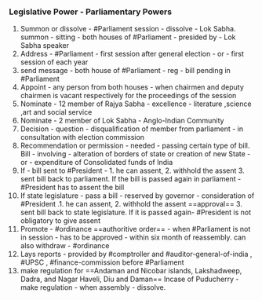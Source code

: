 ### Legislative Power - Parliamentary Powers
1. Summon or dissolve - #Parliament session - dissolve - Lok Sabha. summon - sitting - both houses of #Parliament - presided by - Lok Sabha speaker
2. Address - #Parliament - first session after general election - or - first session of each year
3. send message - both house of #Parliament - reg - bill pending in #Parliament 
4. Appoint - any person from both houses - when chairmen and deputy chairmen is vacant respectively for the proceedings of the session
5. Nominate - 12 member of Rajya Sabha - excellence - literature ,science ,art and social service
6. Nominate - 2 member of Lok Sabha - Anglo-Indian Community
7. Decision - question - disqualification of member from parliament - in consultation with election commission
8. Recommendation or permission - needed - passing certain type of bill. Bill - involving - alteration of borders of state or creation of new State - or - expenditure of Consolidated funds of India
9. If - bill sent to #President - 1. he can assent, 2. withhold the assent 3. sent bill back to parliament. If the bill is passed again in parliament - #President has to assent the bill
10. If state legislature - pass a bill - reserved by governor - consideration  of #President .1. he can assent, 2. withhold the assent ==approval== 3. sent bill back to state legislature. If it is passed again- #President is not obligatory to give assent
11. Promote - #ordinance ==authoritive order== - when #Parliament is not in session - has to be approved - within six month of reassembly. can also withdraw - #ordinance 
12. Lays reports - provided by #comptroller and #auditor-general-of-india , #UPSC , #finance-commission before #Parliament 
13. make regulation for  ==Andaman and  Nicobar islands, Lakshadweep, Dadra, and Nagar Haveli, Diu and Daman== Incase of Puducherry - make regulation - when assembly - dissolve.
